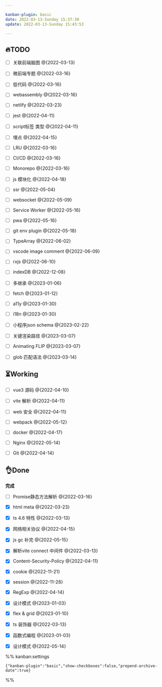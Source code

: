 ```yaml
---

kanban-plugin: basic
date: 2022-03-13-Sunday 15:37:30
update: 2022-03-13-Sunday 15:43:53

---
```


## 🔥TODO

- [ ] 关联前端脑图 @{2022-03-13}
- [ ] 微前端专题 @{2022-03-16}
- [ ] 低代码 @{2022-03-16}
- [ ] webassembly @{2022-03-16}
- [ ] netlify @{2022-03-23}
- [ ] jest @{2022-04-11}
- [ ] script标签 类型 @{2022-04-11}
- [ ] 埋点 @{2022-04-15}
- [ ] LRU @{2022-03-16}
- [ ] CI/CD @{2022-03-16}
- [ ] Monorepo @{2022-03-16}
- [ ] js 模块化 @{2022-04-18}
- [ ] ssr @{2022-05-04}
- [ ] websocket @{2022-05-09}
- [ ] Service Worker @{2022-05-16}
- [ ] pwa @{2022-05-16}
- [ ] git env plugin @{2022-05-18}
- [ ] TypeArray @{2022-06-02}
- [ ] vscode image comment @{2022-06-09}
- [ ] rxjs @{2022-06-10}
- [ ] indexDB @{2022-12-08}
- [ ] 多继承 @{2023-01-06}
- [ ] fetch @{2023-01-12}
- [ ] a11y @{2023-01-30}
- [ ] i18n @{2023-01-30}
- [ ] 小程序json schema @{2023-02-22}
- [ ] 关键渲染路径 @{2023-03-07}
- [ ] Animating FLIP @{2023-03-07}
- [ ] glob 匹配语法 @{2023-03-14}


## ⏳Working

- [ ] vue3 源码 @{2022-04-10}
- [ ] vite 解析 @{2022-04-11}
- [ ] web 安全 @{2022-04-11}
- [ ] webpack @{2022-05-12}
- [ ] docker @{2022-04-17}
- [ ] Nginx @{2022-05-14}
- [ ] Git @{2022-04-14}


## 👌Done

**完成**
- [ ] Promise静态方法解析 @{2022-03-16}
- [x] html meta @{2022-03-23}
- [x] ts 4.6 特性 @{2022-03-13}
- [x] 网络相关协议 @{2022-04-15}
- [x] js gc 补完 @{2022-05-15}
- [x] 解析vite connect 中间件 @{2022-03-13}
- [x] Content-Security-Policy @{2022-04-11}
- [x] cookie @{2022-11-21}
- [x] session @{2022-11-28}
- [x] RegExp @{2022-04-14}
- [x] 设计模式 @{2023-01-03}
- [x] flex & grid @{2023-01-10}
- [x] ts 装饰器 @{2022-03-13}
- [x] 函数式编程 @{2023-01-03}
- [x] 设计模式 @{2022-05-14}




%% kanban:settings
```
{"kanban-plugin":"basic","show-checkboxes":false,"prepend-archive-date":true}
```
%%